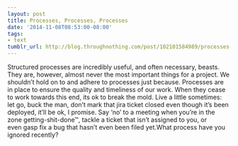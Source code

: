 ```yaml
---
layout: post
title: Processes, Processes, Processes
date: '2014-11-08T08:53:00-08:00'
tags:
- text
tumblr_url: http://blog.throughnothing.com/post/102101584989/processes-processes-processes
---
```

Structured processes are incredibly useful, and often necessary, beasts. They are, however, almost never the most important things for a project. We shouldn’t hold on to and adhere to processes just because. Processes are in place to ensure the quality and timeliness of our work. When they cease to work towards this end, its ok to break the mold. Live a little sometimes: let go, buck the man, don’t mark that jira ticket closed even though it’s been deployed, it’ll be ok, I promise. Say ‘no’ to a meeting when you’re in the zone getting-shit-done™, tackle a ticket that isn’t assigned to you, or even gasp fix a bug that hasn’t even been filed yet.What process have you ignored recently?
